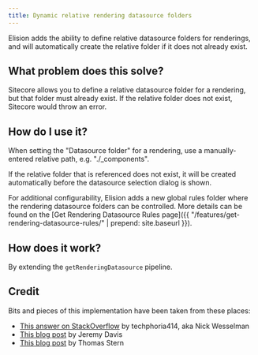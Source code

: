 ```yaml
---
title: Dynamic relative rendering datasource folders
---
```

Elision adds the ability to define relative datasource folders for renderings, and will automatically create the relative folder if it does not already exist.

## What problem does this solve?
Sitecore allows you to define a relative datasource folder for a rendering, but that folder must already exist. If the relative folder does not exist, Sitecore would throw an error.

## How do I use it?
When setting the "Datasource folder" for a rendering, use a manually-entered relative path, e.g. "./_components".

If the relative folder that is referenced does not exist, it will be created automatically before the datasource selection dialog is shown.

For additional configurability, Elision adds a new global rules folder where the rendering datasource folders can be controlled. More details can be found on the [Get Rendering Datasource Rules page]({{ "/features/get-rendering-datasource-rules/" | prepend: site.baseurl }}).

## How does it work?
By extending the `getRenderingDatasource` pipeline.

## Credit
Bits and pieces of this implementation have been taken from these places:
* [This answer on StackOverflow](http://stackoverflow.com/questions/7678597/how-to-use-sitecore-query-in-datasource-location-dynamic-datasouce) by techphoria414, aka Nick Wesselman
* [This blog post](https://jermdavis.wordpress.com/2014/02/21/improving-your-sitecore-ia-with-relative-datasource-locations/) by Jeremy Davis
* [This blog post](http://blog.istern.dk/2012/05/15/queries-in-datasource-location-on-sitecore-layouts/) by Thomas Stern